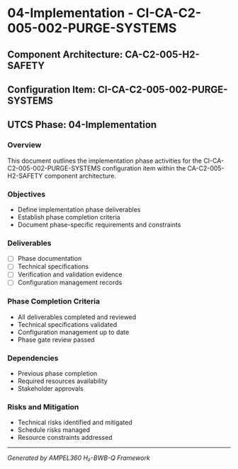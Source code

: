 # 04-Implementation - CI-CA-C2-005-002-PURGE-SYSTEMS

## Component Architecture: CA-C2-005-H2-SAFETY
## Configuration Item: CI-CA-C2-005-002-PURGE-SYSTEMS
## UTCS Phase: 04-Implementation

### Overview
This document outlines the implementation phase activities for the CI-CA-C2-005-002-PURGE-SYSTEMS configuration item within the CA-C2-005-H2-SAFETY component architecture.

### Objectives
- Define implementation phase deliverables
- Establish phase completion criteria
- Document phase-specific requirements and constraints

### Deliverables
- [ ] Phase documentation
- [ ] Technical specifications
- [ ] Verification and validation evidence
- [ ] Configuration management records

### Phase Completion Criteria
- All deliverables completed and reviewed
- Technical specifications validated
- Configuration management up to date
- Phase gate review passed

### Dependencies
- Previous phase completion
- Required resources availability
- Stakeholder approvals

### Risks and Mitigation
- Technical risks identified and mitigated
- Schedule risks managed
- Resource constraints addressed

---
*Generated by AMPEL360 H₂-BWB-Q Framework*
